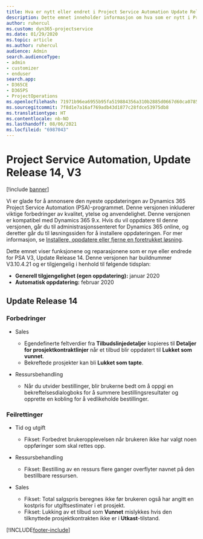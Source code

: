 ```yaml
---
title: Hva er nytt eller endret i Project Service Automation Update Release 14, V3
description: Dette emnet inneholder informasjon om hva som er nytt i Project Service Automation Update Release 14 V3.
author: ruhercul
ms.custom: dyn365-projectservice
ms.date: 01/29/2020
ms.topic: article
ms.author: ruhercul
audience: Admin
search.audienceType:
- admin
- customizer
- enduser
search.app:
- D365CE
- D365PS
- ProjectOperations
ms.openlocfilehash: 71971b96ea6955b95fa519884356a310b2885d0667d60ca07856a444de77dc64
ms.sourcegitcommit: 7f8d1e7a16af769adb43d1877c28fdce53975db8
ms.translationtype: HT
ms.contentlocale: nb-NO
ms.lasthandoff: 08/06/2021
ms.locfileid: "6987043"
---
```

# <a name="project-service-automation-update-release-14-v3"></a>Project Service Automation, Update Release 14, V3

[!include [banner](../includes/psa-now-project-operations.md)]

Vi er glade for å annonsere den nyeste oppdateringen av Dynamics 365 Project Service Automation (PSA)-programmet. Denne versjonen inkluderer viktige forbedringer av kvalitet, ytelse og anvendelighet. Denne versjonen er kompatibel med Dynamics 365 9.x. Hvis du vil oppdatere til denne versjonen, går du til administrasjonssenteret for Dynamics 365 online, og deretter går du til løsningssiden for å installere oppdateringen. For mer informasjon, se [Installere, oppdatere eller fjerne en foretrukket løsning](/power-platform/admin/install-remove-preferred-solution).

Dette emnet viser funksjonene og reparasjonene som er nye eller endrede for PSA V3, Update Release 14. Denne versjonen har buildnummer V3.10.4.21 og er tilgjengelig i henhold til følgende tidsplan:

- **Generell tilgjengelighet (egen oppdatering):** januar 2020
- **Automatisk oppdatering:** februar 2020

## <a name="update-release-14"></a>Update Release 14

### <a name="enhancements"></a>Forbedringer

- Sales

     - Egendefinerte feltverdier fra **Tilbudslinjedetaljer** kopieres til **Detaljer for prosjektkontraktlinjer** når et tilbud blir oppdatert til **Lukket som vunnet**.
     - Bekreftede prosjekter kan bli **Lukket som tapte**.

- Ressursbehandling

     - Når du utvider bestillinger, blir brukerne bedt om å oppgi en bekreftelsesdialogboks for å summere bestillingsresultater og opprette en kobling for å vedlikeholde bestillinger.


### <a name="bug-fixes"></a>Feilrettinger

- Tid og utgift

     - Fikset: Forbedret brukeropplevelsen når brukeren ikke har valgt noen oppføringer som skal rettes opp.

- Ressursbehandling

     - Fikset: Bestilling av en ressurs flere ganger overflyter navnet på den bestillbare ressursen.

- Sales

     - Fikset: Total salgspris beregnes ikke før brukeren også har angitt en kostpris for utgiftsestimater i et prosjekt.
     - Fikset: Lukking av et tilbud som **Vunnet** mislykkes hvis den tilknyttede prosjektkontrakten ikke er i **Utkast**-tilstand.



[!INCLUDE[footer-include](../includes/footer-banner.md)]